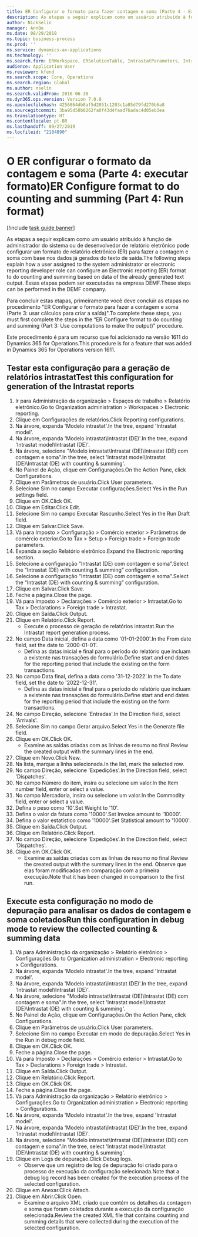 ```yaml
---
title: ER Configurar o formato para fazer contagem e soma (Parte 4 - Executar formato)
description: As etapas a seguir explicam como um usuário atribuído à função de administrador do sistema ou de desenvolvedor de relatório eletrônico pode configurar um formato de relatório eletrônico (ER) para fazer a contagem e soma com base nos dados já gerados do texto de saída.
author: NickSelin
manager: AnnBe
ms.date: 08/29/2018
ms.topic: business-process
ms.prod: ''
ms.service: dynamics-ax-applications
ms.technology: ''
ms.search.form: ERWorkspace, ERSolutionTable, IntrastatParameters, Intrastat, InventItemIdLookupSimple, IntrastatCommodityLookup, ERFormatMappingRunLogTable, DocuView
audience: Application User
ms.reviewer: kfend
ms.search.scope: Core, Operations
ms.search.region: Global
ms.author: nselin
ms.search.validFrom: 2016-06-30
ms.dyn365.ops.version: Version 7.0.0
ms.openlocfilehash: 4256864db8af5d2851c1203c1a85d79fd270b6a8
ms.sourcegitcommit: 3ba95d50b8262fa0f43d4faad76adac4d05eb3ea
ms.translationtype: HT
ms.contentlocale: pt-BR
ms.lasthandoff: 09/27/2019
ms.locfileid: "2184890"
---
```

# <a name="er-configure-format-to-do-counting-and-summing-part-4-run-format"></a><span data-ttu-id="aa826-103">O ER configurar o formato da contagem e soma (Parte 4: executar formato)</span><span class="sxs-lookup"><span data-stu-id="aa826-103">ER Configure format to do counting and summing (Part 4: Run format)</span></span>

[!include [task guide banner](../../includes/task-guide-banner.md)]

<span data-ttu-id="aa826-104">As etapas a seguir explicam como um usuário atribuído à função de administrador do sistema ou de desenvolvedor de relatório eletrônico pode configurar um formato de relatório eletrônico (ER) para fazer a contagem e soma com base nos dados já gerados do texto de saída.</span><span class="sxs-lookup"><span data-stu-id="aa826-104">The following steps explain how a user assigned to the system administrator or electronic reporting developer role can configure an Electronic reporting (ER) format to do counting and summing based on data of the already generated text output.</span></span> <span data-ttu-id="aa826-105">Essas etapas podem ser executadas na empresa DEMF.</span><span class="sxs-lookup"><span data-stu-id="aa826-105">These steps can be performed in the DEMF company.</span></span>

<span data-ttu-id="aa826-106">Para concluir estas etapas, primeiramente você deve concluir as etapas no procedimento "ER Configurar o formato para fazer a contagem e soma (Parte 3: usar cálculos para criar a saída)".</span><span class="sxs-lookup"><span data-stu-id="aa826-106">To complete these steps, you must first complete the steps in the “ER Configure format to do counting and summing (Part 3: Use computations to make the output)” procedure.</span></span>

<span data-ttu-id="aa826-107">Este procedimento é para um recurso que foi adicionado na versão 1611 do Dynamics 365 for Operations.</span><span class="sxs-lookup"><span data-stu-id="aa826-107">This procedure is for a feature that was added in Dynamics 365 for Operations version 1611.</span></span>


## <a name="test-this-configuration-for-generation-of-the-intrastat-reports"></a><span data-ttu-id="aa826-108">Testar esta configuração para a geração de relatórios intrastat</span><span class="sxs-lookup"><span data-stu-id="aa826-108">Test this configuration for generation of the Intrastat reports</span></span>
1. <span data-ttu-id="aa826-109">Ir para Administração da organização > Espaços de trabalho > Relatório eletrônico.</span><span class="sxs-lookup"><span data-stu-id="aa826-109">Go to Organization administration > Workspaces > Electronic reporting.</span></span>
2. <span data-ttu-id="aa826-110">Clique em Configurações de relatórios.</span><span class="sxs-lookup"><span data-stu-id="aa826-110">Click Reporting configurations.</span></span>
3. <span data-ttu-id="aa826-111">Na árvore, expanda 'Modelo intrastat'.</span><span class="sxs-lookup"><span data-stu-id="aa826-111">In the tree, expand 'Intrastat model'.</span></span>
4. <span data-ttu-id="aa826-112">Na árvore, expanda 'Modelo intrastat\Intrastat (DE)'.</span><span class="sxs-lookup"><span data-stu-id="aa826-112">In the tree, expand 'Intrastat model\Intrastat (DE)'.</span></span>
5. <span data-ttu-id="aa826-113">Na árvore, selecione "Modelo intrastat\Intrastat (DE)\Intrastat (DE) com contagem e soma".</span><span class="sxs-lookup"><span data-stu-id="aa826-113">In the tree, select 'Intrastat model\Intrastat (DE)\Intrastat (DE) with counting & summing'.</span></span>
6. <span data-ttu-id="aa826-114">No Painel de Ação, clique em Configurações.</span><span class="sxs-lookup"><span data-stu-id="aa826-114">On the Action Pane, click Configurations.</span></span>
7. <span data-ttu-id="aa826-115">Clique em Parâmetros de usuário.</span><span class="sxs-lookup"><span data-stu-id="aa826-115">Click User parameters.</span></span>
8. <span data-ttu-id="aa826-116">Selecione Sim no campo Executar configurações.</span><span class="sxs-lookup"><span data-stu-id="aa826-116">Select Yes in the Run settings field.</span></span>
9. <span data-ttu-id="aa826-117">Clique em OK.</span><span class="sxs-lookup"><span data-stu-id="aa826-117">Click OK.</span></span>
10. <span data-ttu-id="aa826-118">Clique em Editar.</span><span class="sxs-lookup"><span data-stu-id="aa826-118">Click Edit.</span></span>
11. <span data-ttu-id="aa826-119">Selecione Sim no campo Executar Rascunho.</span><span class="sxs-lookup"><span data-stu-id="aa826-119">Select Yes in the Run Draft field.</span></span>
12. <span data-ttu-id="aa826-120">Clique em Salvar.</span><span class="sxs-lookup"><span data-stu-id="aa826-120">Click Save.</span></span>
13. <span data-ttu-id="aa826-121">Vá para Imposto > Configuração > Comércio exterior > Parâmetros de comércio exterior.</span><span class="sxs-lookup"><span data-stu-id="aa826-121">Go to Tax > Setup > Foreign trade > Foreign trade parameters.</span></span>
14. <span data-ttu-id="aa826-122">Expanda a seção Relatório eletrônico.</span><span class="sxs-lookup"><span data-stu-id="aa826-122">Expand the Electronic reporting section.</span></span>
15. <span data-ttu-id="aa826-123">Selecione a configuração "Intrastat (DE) com contagem e soma".</span><span class="sxs-lookup"><span data-stu-id="aa826-123">Select the “Intrastat (DE) with counting & summing” configuration.</span></span>
16. <span data-ttu-id="aa826-124">Selecione a configuração "Intrastat (DE) com contagem e soma".</span><span class="sxs-lookup"><span data-stu-id="aa826-124">Select the “Intrastat (DE) with counting & summing” configuration.</span></span>
17. <span data-ttu-id="aa826-125">Clique em Salvar.</span><span class="sxs-lookup"><span data-stu-id="aa826-125">Click Save.</span></span>
18. <span data-ttu-id="aa826-126">Feche a página.</span><span class="sxs-lookup"><span data-stu-id="aa826-126">Close the page.</span></span>
19. <span data-ttu-id="aa826-127">Vá para Imposto > Declarações > Comércio exterior > Intrastat.</span><span class="sxs-lookup"><span data-stu-id="aa826-127">Go to Tax > Declarations > Foreign trade > Intrastat.</span></span>
20. <span data-ttu-id="aa826-128">Clique em Saída.</span><span class="sxs-lookup"><span data-stu-id="aa826-128">Click Output.</span></span>
21. <span data-ttu-id="aa826-129">Clique em Relatório.</span><span class="sxs-lookup"><span data-stu-id="aa826-129">Click Report.</span></span>
    * <span data-ttu-id="aa826-130">Execute o processo de geração de relatórios intrastat.</span><span class="sxs-lookup"><span data-stu-id="aa826-130">Run the Intrastat report generation process.</span></span>  
22. <span data-ttu-id="aa826-131">No campo Data inicial, defina a data como '01-01-2000'.</span><span class="sxs-lookup"><span data-stu-id="aa826-131">In the From date field, set the date to '2000-01-01'.</span></span>
    * <span data-ttu-id="aa826-132">Defina as datas inicial e final para o período do relatório que incluam a existente nas transações do formulário.</span><span class="sxs-lookup"><span data-stu-id="aa826-132">Define start and end dates for the reporting period that include the existing on the form transactions.</span></span>  
23. <span data-ttu-id="aa826-133">No campo Data final, defina a data como '31-12-2022'.</span><span class="sxs-lookup"><span data-stu-id="aa826-133">In the To date field, set the date to '2022-12-31'.</span></span>
    * <span data-ttu-id="aa826-134">Defina as datas inicial e final para o período do relatório que incluam a existente nas transações do formulário.</span><span class="sxs-lookup"><span data-stu-id="aa826-134">Define start and end dates for the reporting period that include the existing on the form transactions.</span></span>  
24. <span data-ttu-id="aa826-135">No campo Direção, selecione 'Entradas'.</span><span class="sxs-lookup"><span data-stu-id="aa826-135">In the Direction field, select 'Arrivals'.</span></span>
25. <span data-ttu-id="aa826-136">Selecione Sim no campo Gerar arquivo.</span><span class="sxs-lookup"><span data-stu-id="aa826-136">Select Yes in the Generate file field.</span></span>
26. <span data-ttu-id="aa826-137">Clique em OK.</span><span class="sxs-lookup"><span data-stu-id="aa826-137">Click OK.</span></span>
    * <span data-ttu-id="aa826-138">Examine as saídas criadas com as linhas de resumo no final.</span><span class="sxs-lookup"><span data-stu-id="aa826-138">Review the created output with the summary lines in the end.</span></span>  
27. <span data-ttu-id="aa826-139">Clique em Novo.</span><span class="sxs-lookup"><span data-stu-id="aa826-139">Click New.</span></span>
28. <span data-ttu-id="aa826-140">Na lista, marque a linha selecionada.</span><span class="sxs-lookup"><span data-stu-id="aa826-140">In the list, mark the selected row.</span></span>
29. <span data-ttu-id="aa826-141">No campo Direção, selecione 'Expedições'.</span><span class="sxs-lookup"><span data-stu-id="aa826-141">In the Direction field, select 'Dispatches'.</span></span>
30. <span data-ttu-id="aa826-142">No campo Número do item, insira ou selecione um valor.</span><span class="sxs-lookup"><span data-stu-id="aa826-142">In the Item number field, enter or select a value.</span></span>
31. <span data-ttu-id="aa826-143">No campo Mercadoria, insira ou selecione um valor.</span><span class="sxs-lookup"><span data-stu-id="aa826-143">In the Commodity field, enter or select a value.</span></span>
32. <span data-ttu-id="aa826-144">Defina o peso como '10'.</span><span class="sxs-lookup"><span data-stu-id="aa826-144">Set Weight to '10'.</span></span>
33. <span data-ttu-id="aa826-145">Defina o valor da fatura como '10000'.</span><span class="sxs-lookup"><span data-stu-id="aa826-145">Set Invoice amount to '10000'.</span></span>
34. <span data-ttu-id="aa826-146">Defina o valor estatístico como '10000'.</span><span class="sxs-lookup"><span data-stu-id="aa826-146">Set Statistical amount to '10000'.</span></span>
35. <span data-ttu-id="aa826-147">Clique em Saída.</span><span class="sxs-lookup"><span data-stu-id="aa826-147">Click Output.</span></span>
36. <span data-ttu-id="aa826-148">Clique em Relatório.</span><span class="sxs-lookup"><span data-stu-id="aa826-148">Click Report.</span></span>
37. <span data-ttu-id="aa826-149">No campo Direção, selecione 'Expedições'.</span><span class="sxs-lookup"><span data-stu-id="aa826-149">In the Direction field, select 'Dispatches'.</span></span>
38. <span data-ttu-id="aa826-150">Clique em OK.</span><span class="sxs-lookup"><span data-stu-id="aa826-150">Click OK.</span></span>
    * <span data-ttu-id="aa826-151">Examine as saídas criadas com as linhas de resumo no final.</span><span class="sxs-lookup"><span data-stu-id="aa826-151">Review the created output with the summary lines in the end.</span></span> <span data-ttu-id="aa826-152">Observe que elas foram modificadas em comparação com a primeira execução.</span><span class="sxs-lookup"><span data-stu-id="aa826-152">Note that it has been changed in comparison to the first run.</span></span>  

## <a name="run-this-configuration-in-debug-mode-to-review-the-collected-counting--summing-data"></a><span data-ttu-id="aa826-153">Execute esta configuração no modo de depuração para analisar os dados de contagem e soma coletados</span><span class="sxs-lookup"><span data-stu-id="aa826-153">Run this configuration in debug mode to review the collected counting & summing data</span></span>
1. <span data-ttu-id="aa826-154">Vá para Administração da organização > Relatório eletrônico > Configurações.</span><span class="sxs-lookup"><span data-stu-id="aa826-154">Go to Organization administration > Electronic reporting > Configurations.</span></span>
2. <span data-ttu-id="aa826-155">Na árvore, expanda 'Modelo intrastat'.</span><span class="sxs-lookup"><span data-stu-id="aa826-155">In the tree, expand 'Intrastat model'.</span></span>
3. <span data-ttu-id="aa826-156">Na árvore, expanda 'Modelo intrastat\Intrastat (DE)'.</span><span class="sxs-lookup"><span data-stu-id="aa826-156">In the tree, expand 'Intrastat model\Intrastat (DE)'.</span></span>
4. <span data-ttu-id="aa826-157">Na árvore, selecione "Modelo intrastat\Intrastat (DE)\Intrastat (DE) com contagem e soma".</span><span class="sxs-lookup"><span data-stu-id="aa826-157">In the tree, select 'Intrastat model\Intrastat (DE)\Intrastat (DE) with counting & summing'.</span></span>
5. <span data-ttu-id="aa826-158">No Painel de Ação, clique em Configurações.</span><span class="sxs-lookup"><span data-stu-id="aa826-158">On the Action Pane, click Configurations.</span></span>
6. <span data-ttu-id="aa826-159">Clique em Parâmetros de usuário.</span><span class="sxs-lookup"><span data-stu-id="aa826-159">Click User parameters.</span></span>
7. <span data-ttu-id="aa826-160">Selecione Sim no campo Executar em modo de depuração.</span><span class="sxs-lookup"><span data-stu-id="aa826-160">Select Yes in the Run in debug mode field.</span></span>
8. <span data-ttu-id="aa826-161">Clique em OK.</span><span class="sxs-lookup"><span data-stu-id="aa826-161">Click OK.</span></span>
9. <span data-ttu-id="aa826-162">Feche a página.</span><span class="sxs-lookup"><span data-stu-id="aa826-162">Close the page.</span></span>
10. <span data-ttu-id="aa826-163">Vá para Imposto > Declarações > Comércio exterior > Intrastat.</span><span class="sxs-lookup"><span data-stu-id="aa826-163">Go to Tax > Declarations > Foreign trade > Intrastat.</span></span>
11. <span data-ttu-id="aa826-164">Clique em Saída.</span><span class="sxs-lookup"><span data-stu-id="aa826-164">Click Output.</span></span>
12. <span data-ttu-id="aa826-165">Clique em Relatório.</span><span class="sxs-lookup"><span data-stu-id="aa826-165">Click Report.</span></span>
13. <span data-ttu-id="aa826-166">Clique em OK.</span><span class="sxs-lookup"><span data-stu-id="aa826-166">Click OK.</span></span>
14. <span data-ttu-id="aa826-167">Feche a página.</span><span class="sxs-lookup"><span data-stu-id="aa826-167">Close the page.</span></span>
15. <span data-ttu-id="aa826-168">Vá para Administração da organização > Relatório eletrônico > Configurações.</span><span class="sxs-lookup"><span data-stu-id="aa826-168">Go to Organization administration > Electronic reporting > Configurations.</span></span>
16. <span data-ttu-id="aa826-169">Na árvore, expanda 'Modelo intrastat'.</span><span class="sxs-lookup"><span data-stu-id="aa826-169">In the tree, expand 'Intrastat model'.</span></span>
17. <span data-ttu-id="aa826-170">Na árvore, expanda 'Modelo intrastat\Intrastat (DE)'.</span><span class="sxs-lookup"><span data-stu-id="aa826-170">In the tree, expand 'Intrastat model\Intrastat (DE)'.</span></span>
18. <span data-ttu-id="aa826-171">Na árvore, selecione "Modelo intrastat\Intrastat (DE)\Intrastat (DE) com contagem e soma".</span><span class="sxs-lookup"><span data-stu-id="aa826-171">In the tree, select 'Intrastat model\Intrastat (DE)\Intrastat (DE) with counting & summing'.</span></span>
19. <span data-ttu-id="aa826-172">Clique em Logs de depuração.</span><span class="sxs-lookup"><span data-stu-id="aa826-172">Click Debug logs.</span></span>
    * <span data-ttu-id="aa826-173">Observe que um registro de log de depuração foi criado para o processo de execução da configuração selecionada.</span><span class="sxs-lookup"><span data-stu-id="aa826-173">Note that a debug log record has been created for the execution process of the selected configuration.</span></span>  
20. <span data-ttu-id="aa826-174">Clique em Anexar.</span><span class="sxs-lookup"><span data-stu-id="aa826-174">Click Attach.</span></span>
21. <span data-ttu-id="aa826-175">Clique em Abrir.</span><span class="sxs-lookup"><span data-stu-id="aa826-175">Click Open.</span></span>
    * <span data-ttu-id="aa826-176">Examine o arquivo XML criado que contém os detalhes da contagem e soma que foram coletados durante a execução da configuração selecionada.</span><span class="sxs-lookup"><span data-stu-id="aa826-176">Review the created XML file that contains counting and summing details that were collected during the execution of the selected configuration.</span></span>  

